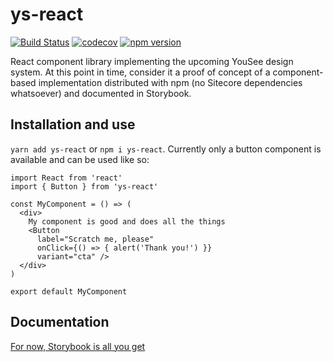 # ys-react
[![Build Status](https://travis-ci.com/havgry/ys-react.svg?branch=master)](https://travis-ci.com/havgry/ys-react) [![codecov](https://codecov.io/gh/havgry/ys-react/branch/master/graph/badge.svg)](https://codecov.io/gh/havgry/ys-react) [![npm version](https://badge.fury.io/js/ys-react.svg)](//npmjs.com/package/ys-react)

React component library implementing the upcoming YouSee design system. At this point in time, consider it a proof of concept of a component-based implementation distributed with npm (no Sitecore dependencies whatsoever) and documented in Storybook.

## Installation and use

`yarn add ys-react` or `npm i ys-react`. Currently only a button component is available and can be used like so:

```
import React from 'react'
import { Button } from 'ys-react'

const MyComponent = () => (
  <div>
    My component is good and does all the things
    <Button
      label="Scratch me, please"
      onClick={() => { alert('Thank you!') }}
      variant="cta" />
  </div>
)

export default MyComponent
```

## Documentation
[For now, Storybook is all you get](https://havgry.github.io/ys-react)
